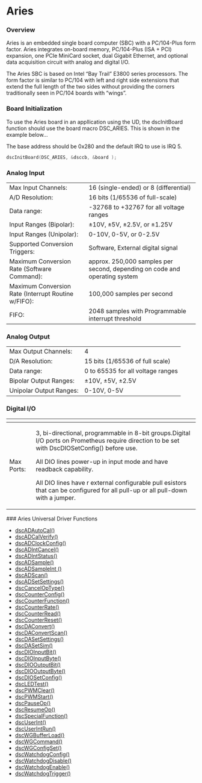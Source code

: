 # Aries

### Overview

Aries is an embedded single board computer \(SBC\) with a PC/104-Plus form factor. Aries integrates on-board memory, PC/104-Plus \(ISA + PCI\) expansion, one PCIe MiniCard socket, dual Gigabit Ethernet, and optional data acquisition circuit with analog and digital I/O.

The Aries SBC is based on Intel “Bay Trail” E3800 series processors. The form factor is similar to PC/104 with left and right side extensions that extend the full length of the two sides without providing the corners traditionally seen in PC/104 boards with “wings”.

### Board Initialization

To use the Aries board in an appllication using the UD, the dscInitBoard function should use the board macro DSC\_ARIES. This is shown in the example below... 

The base address should be 0x280 and the default IRQ to use is IRQ 5. 

```c
dscInitBoard(DSC_ARIES, &dsccb, &board );
```

### Analog Input

|  |  |
| :--- | :--- |
| Max Input Channels: | 16 \(single-ended\) or 8 \(differential\)  |
| A/D Resolution: | 16 bits \(1/65536 of full-scale\)  |
| Data range: | -32768 to +32767 for all voltage ranges |
| Input Ranges \(Bipolar\): | ±10V, ±5V, ±2.5V, or ±1.25V  |
| Input Ranges \(Unipolar\): | 0-10V, 0-5V, or 0-2.5V  |
| Supported Conversion Triggers: | Software, External digital signal  |
| Maximum Conversion Rate \(Software Command\): | approx. 250,000 samples per second, depending on code and operating system |
| Maximum Conversion Rate \(Interrupt Routine w/FIFO\): | 100,000 samples per second |
| FIFO: |  2048 samples with Programmable interrupt threshold |

### Analog Output

|  |  |
| :--- | :--- |
| Max Output Channels: | 4 |
| D/A Resolution: | 15 bits \(1/65536 of full scale\)  |
| Data range: | 0 to 65535 for all voltage ranges |
| Bipolar Output Ranges: | ±10V, ±5V, ±2.5V |
| Unipolar Output Ranges: | 0-10V, 0-5V |

### Digital I/O

<table>
  <thead>
    <tr>
      <th style="text-align:left"></th>
      <th style="text-align:left"></th>
    </tr>
  </thead>
  <tbody>
    <tr>
      <td style="text-align:left">Max Ports:</td>
      <td style="text-align:left">
        <p>3, bi-directional, programmable in 8-bit groups.Digital I/O ports on Prometheus
          require direction to be set with DscDIOSetConfig() before use.</p>
        <p>All DIO lines power-up in input mode and have readback capability.</p>
        <p>All DIO lines have r external configurable pull esistors that can be configured
          for all pull-up or all pull-down with a jumper.</p>
      </td>
    </tr>
  </tbody>
</table>###  Aries Universal Driver Functions

* [dscADAutoCal\(\) ](../14.-universal-driver-apis/dscadautocal.md)
* [dscADCalVerify\(\)](../14.-universal-driver-apis/dscadcalverify.md) 
* [dscADClockConfig\(\) ](../14.-universal-driver-apis/dscadclockconfig.md)
* [dscADIntCancel\(\)](../14.-universal-driver-apis/dscadintcancel.md) 
* [dscADIntStatus\(\) ](../14.-universal-driver-apis/dscadintstatus.md)
* [dscADSample\(\) ](../14.-universal-driver-apis/dscadsample.md)
* [dscADSampleInt \(\) ](../14.-universal-driver-apis/dscadsampleint.md)
* [dscADScan\(\) ](../14.-universal-driver-apis/dscadscan.md)
* [dscADSetSettings\(\)](../14.-universal-driver-apis/dscadsetsettings.md) 
* [dscCancelOpType\(\)](../14.-universal-driver-apis/dsccanceloptype.md) 
* [dscCounterConfig\(\)](../14.-universal-driver-apis/dsccounterconfig.md) 
* [dscCounterFunction\(\) ](../14.-universal-driver-apis/dsccounterfunction.md)
* [dscCounterRate\(\)](../14.-universal-driver-apis/dsccounterrate.md) 
* [dscCounterRead\(\)](../14.-universal-driver-apis/dsccounterread.md) 
* [dscCounterReset\(\)](../14.-universal-driver-apis/dsccounterreset.md) 
* [dscDAConvert\(\)](../14.-universal-driver-apis/dscdaconvert.md) 
* [dscDAConvertScan\(\)](../14.-universal-driver-apis/dscdaconvertscan.md) 
* [dscDASetSettings\(\)](../14.-universal-driver-apis/dscdasetsettings.md) 
* [dscDASetSim\(\)](../14.-universal-driver-apis/dscdasetsim.md) 
* [dscDIOInputBit\(\)](../14.-universal-driver-apis/dscdioinputbit.md) 
* [dscDIOInputByte\(\) ](../14.-universal-driver-apis/dscdioinputbyte.md)
* [dscDIOOutputBit\(\) ](../14.-universal-driver-apis/dscdiooutputbit.md)
* [dscDIOOutputByte\(\)](../14.-universal-driver-apis/dscdiooutputbyte.md) 
* [dscDIOSetConfig\(\)](../14.-universal-driver-apis/dscdiosetconfig.md) 
* [dscLEDTest\(\) ](../14.-universal-driver-apis/dscledtest.md)
* [dscPWMClear\(\)](../14.-universal-driver-apis/dscpwmclear.md) 
* [dscPWMStart\(\)](../14.-universal-driver-apis/dscpwmstart.md) 
* [dscPauseOp\(\)](../14.-universal-driver-apis/dscpauseop.md) 
* [dscResumeOp\(\)](../14.-universal-driver-apis/dscresumeop.md) 
* [dscSpecialFunction\(\)](../14.-universal-driver-apis/dscspecialfunction.md) 
* [dscUserInt\(\)](../14.-universal-driver-apis/dscuserint.md) 
* [dscUserIntRun\(\) ](../14.-universal-driver-apis/dscuserintrun.md)
* [dscWGBufferLoad\(\)](../14.-universal-driver-apis/dscwgbufferload.md) 
* [dscWGCommand\(\)](../14.-universal-driver-apis/dscwgcommand.md) 
* [dscWGConfigSet\(\)](../14.-universal-driver-apis/dscwgconfigset.md) 
* [dscWatchdogConfig\(\)](../14.-universal-driver-apis/dscwatchdogconfig.md) 
* [dscWatchdogDisable\(\)](../14.-universal-driver-apis/dscwatchdogdisable.md) 
* [dscWatchdogEnable\(\)](../14.-universal-driver-apis/dscwatchdogenable.md) 
* [dscWatchdogTrigger\(\)](../14.-universal-driver-apis/dscwatchdogtrigger.md)

